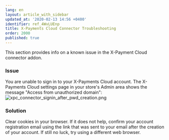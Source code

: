 ```yaml
---
lang: en
layout: article_with_sidebar
updated_at: '2020-02-13 14:56 +0400'
identifier: ref_4WvLUEnp
title: X-Payments Cloud Connector Troubleshooting
order: 2000
published: true
---
```

This section provides info on a known issue in the X-Payment Cloud connector addon.

### Issue
You are unable to sign in to your X-Payments Cloud account. The X-Payments Cloud settings page in your store's Admin area shows the message "Access from unauthorized domain":
![xpc_connector_signin_after_pwd_creation.png]({{site.baseurl}}/attachments/ref_4WvLUEnp/xpc_connector_signin_after_pwd_creation.png)

### Solution
Clear cookies in your browser. If it does not help, confirm your account registration email using the link that was sent to your email after the creation of your account. If still no luck, try using a different web browser.
